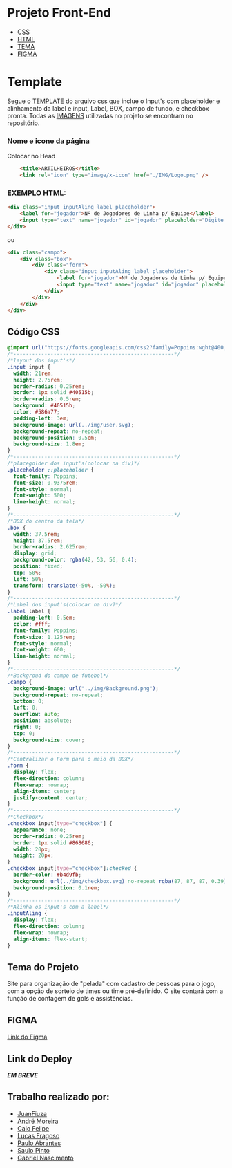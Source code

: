 # Projeto Front-End
* [CSS](https://github.com/Caio01fds/Projeto_FrontEnd/tree/dev-Juan#c%C3%B3digo-css)
* [HTML](https://github.com/Caio01fds/Projeto_FrontEnd/tree/dev-Juan#exemplo-html)
* [TEMA](https://github.com/Caio01fds/Projeto_FrontEnd/tree/dev-Juan#tema-do-projeto)
* [FIGMA](https://github.com/Caio01fds/Projeto_FrontEnd/tree/dev-Juan#figma)
# Template

Segue o [TEMPLATE](https://github.com/Caio01fds/Projeto_FrontEnd/blob/dev-Juan/style/template.css) do arquivo css que inclue o Input's com placeholder e alinhamento da label e input, Label, BOX, campo de fundo, e checkbox pronta.
Todas as [IMAGENS](https://github.com/Caio01fds/Projeto_FrontEnd/tree/dev-Juan/img) utilizadas no projeto se encontram no repositório.
### Nome e icone da página
Colocar no Head
```html
    <title>ARTILHEIROS</title>
    <link rel="icon" type="image/x-icon" href="./IMG/Logo.png" />
```
### EXEMPLO HTML:

```html
<div class="input inputAling label placeholder">
    <label for="jogador">Nº de Jogadores de Linha p/ Equipe</label>
    <input type="text" name="jogador" id="jogador" placeholder="Digite o nº de Jogadores" required>
</div>
```
ou

```html
<div class="campo">
    <div class="box">
        <div class="form">
            <div class="input inputAling label placeholder">
                <label for="jogador">Nº de Jogadores de Linha p/ Equipe</label>
                <input type="text" name="jogador" id="jogador" placeholder="Digite o nº de Jogadores" required>
            </div>
        </div>
    </div>
</div>
```
## Código CSS

```css
@import url("https://fonts.googleapis.com/css2?family=Poppins:wght@400;500;600;800&family=Roboto:wght@400;500&display=swap");
/*----------------------------------------------------*/
/*layout dos input's*/
.input input {
  width: 21rem;
  height: 2.75rem;
  border-radius: 0.25rem;
  border: 1px solid #40515b;
  border-radius: 0.5rem;
  background: #40515b;
  color: #586a77;
  padding-left: 3em;
  background-image: url(../img/user.svg);
  background-repeat: no-repeat;
  background-position: 0.5em;
  background-size: 1.8em;
}
/*----------------------------------------------------*/
/*placegolder dos input's(colocar na div)*/
.placeholder ::placeholder {
  font-family: Poppins;
  font-size: 0.9375rem;
  font-style: normal;
  font-weight: 500;
  line-height: normal;
}
/*----------------------------------------------------*/
/*BOX do centro da tela*/
.box {
  width: 37.5rem;
  height: 37.5rem;
  border-radius: 2.625rem;
  display: grid;
  background-color: rgba(42, 53, 56, 0.4);
  position: fixed;
  top: 50%;
  left: 50%;
  transform: translate(-50%, -50%);
}
/*----------------------------------------------------*/
/*Label dos input's(colocar na div)*/
.label label {
  padding-left: 0.5em;
  color: #fff;
  font-family: Poppins;
  font-size: 1.125rem;
  font-style: normal;
  font-weight: 600;
  line-height: normal;
}
/*----------------------------------------------------*/
/*Backgroud do campo de futebol*/
.campo {
  background-image: url("../img/Background.png");
  background-repeat: no-repeat;
  bottom: 0;
  left: 0;
  overflow: auto;
  position: absolute;
  right: 0;
  top: 0;
  background-size: cover;
}
/*----------------------------------------------------*/
/*Centralizar o Form para o meio da BOX*/
.form {
  display: flex;
  flex-direction: column;
  flex-wrap: nowrap;
  align-items: center;
  justify-content: center;
}
/*----------------------------------------------------*/
/*Checkbox*/
.checkbox input[type="checkbox"] {
  appearance: none;
  border-radius: 0.25rem;
  border: 1px solid #868686;
  width: 20px;
  height: 20px;
}
.checkbox input[type="checkbox"]:checked {
  border-color: #b4d9fb;
  background: url(../img/checkbox.svg) no-repeat rgba(87, 87, 87, 0.39);
  background-position: 0.1rem;
}
/*----------------------------------------------------*/
/*Alinha os input's com a label*/
.inputAling {
  display: flex;
  flex-direction: column;
  flex-wrap: nowrap;
  align-items: flex-start;
}
```

## Tema do Projeto

Site para organização de "pelada" com cadastro de pessoas para o jogo, com a opção de sorteio de times ou time pré-definido.
O site contará com a função de contagem de gols e assistências.

## FIGMA

[Link do Figma](<https://www.figma.com/file/4BDlQkFegkjuGlXOO0sZWt/Untitled-(Copy)?type=design&node-id=0%3A1&mode=design&t=BdtHUVeZy5PbJ6rN-1>)

## Link do Deploy

**_EM BREVE_**

## Trabalho realizado por:

- [JuanFiuza](https://github.com/JuanFiuza)
- [André Moreira](https://github.com/andresilvm)
- [Caio Felipe](https://github.com/Caio01fds)
- [Lucas Fragoso](https://github.com/LucasWFragoso)
- [Paulo Abrantes](https://github.com/pauloabrantesii)
- [Saulo Pinto](https://github.com/Olausz)
- [Gabriel Nascimento](https://github.com/Gabrielnascimentoooo)

